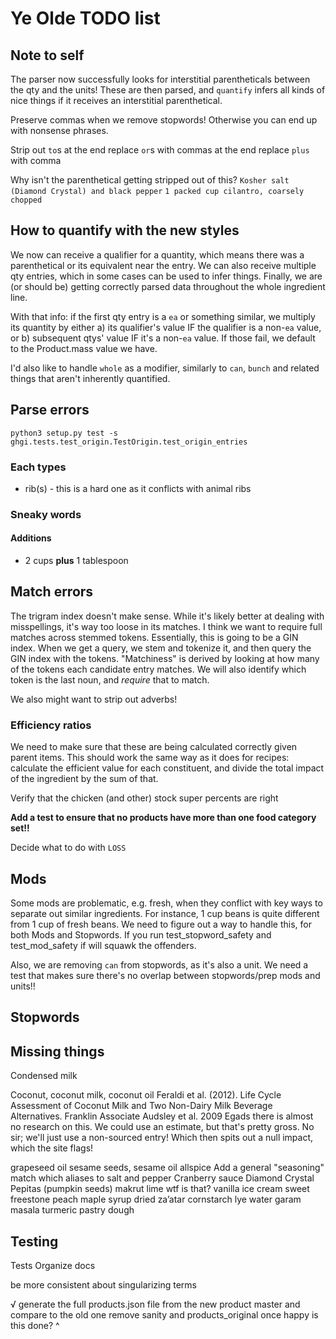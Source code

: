 # Ye Olde TODO list

## Note to self

The parser now successfully looks for interstitial parentheticals between the qty and the units! These are then parsed, and `quantify` infers all kinds of nice things if it receives an interstitial parenthetical.

Preserve commas when we remove stopwords! Otherwise you can end up with nonsense phrases.

Strip out `to`s at the end
replace `or`s with commas at the end
replace `plus` with comma

Why isn't the parenthetical getting stripped out of this? `Kosher salt (Diamond Crystal) and black pepper`
`1 packed cup cilantro, coarsely chopped`

## How to quantify with the new styles

We now can receive a qualifier for a quantity, which means there was a parenthetical or its equivalent near the entry. We can also receive multiple qty entries, which in some cases can be used to infer things. Finally, we are (or should be) getting correctly parsed data throughout the whole ingredient line.

With that info:
if the first qty entry is a `ea` or something similar, we multiply its quantity by either a) its qualifier's value IF the qualifier is a non-`ea` value, or b) subsequent qtys' value IF it's a non-`ea` value. If those fail, we default to the Product.mass value we have.

I'd also like to handle `whole` as a modifier, similarly to `can`, `bunch` and related things that aren't inherently quantified.

## Parse errors

`python3 setup.py test -s ghgi.tests.test_origin.TestOrigin.test_origin_entries`

### Each types

- rib(s) - this is a hard one as it conflicts with animal ribs

### Sneaky words

#### Additions

- 2 cups **plus** 1 tablespoon

## Match errors

The trigram index doesn't make sense. While it's likely better at dealing with misspellings, it's way too loose in its matches. I think we want to require full matches across stemmed tokens. Essentially, this is going to be a GIN index. When we get a query, we stem and tokenize it, and then query the GIN index with the tokens. "Matchiness" is derived by looking at how many of the tokens each candidate entry matches. We will also identify which token is the last noun, and *require* that to match.

We also might want to strip out adverbs!

### Efficiency ratios

We need to make sure that these are being calculated correctly given parent items. This should work the same way as it does for recipes: calculate the efficient value for each constituent, and divide the total impact of the ingredient by the sum of that.

Verify that the chicken (and other) stock super percents are right

**Add a test to ensure that no products have more than one food category set!!**

Decide what to do with `LOSS`

## Mods

Some mods are problematic, e.g. fresh, when they conflict with key ways to separate out similar ingredients. For instance, 1 cup beans is quite different from 1 cup of fresh beans. We need to figure out a way to handle this, for both Mods and Stopwords. If you run test_stopword_safety and test_mod_safety if will squawk the offenders.

Also, we are removing `can` from stopwords, as it's also a unit. We need a test that makes sure there's no overlap between stopwords/prep mods and units!!

## Stopwords

## Missing things

Condensed milk

Coconut, coconut milk, coconut oil
  Feraldi et al. (2012). Life Cycle Assessment of Coconut Milk and Two Non-Dairy Milk Beverage Alternatives. Franklin Associate
  Audsley et al. 2009
  Egads there is almost no research on this. We could use an estimate, but that's pretty gross.
  No sir; we'll just use a non-sourced entry! Which then spits out a null impact, which the site flags!

grapeseed oil
sesame seeds, sesame oil
allspice
Add a general "seasoning" match which aliases to salt and pepper
Cranberry sauce
Diamond Crystal
Pepitas (pumpkin seeds)
makrut lime wtf is that?
vanilla ice cream
sweet freestone peach
maple syrup
dried za’atar
cornstarch
lye water
garam masala
turmeric
pastry dough

## Testing

Tests
Organize docs

be more consistent about singularizing terms

√ generate the full products.json file from the new product master and compare to the old one
remove sanity and products_original once happy
is this done? ^